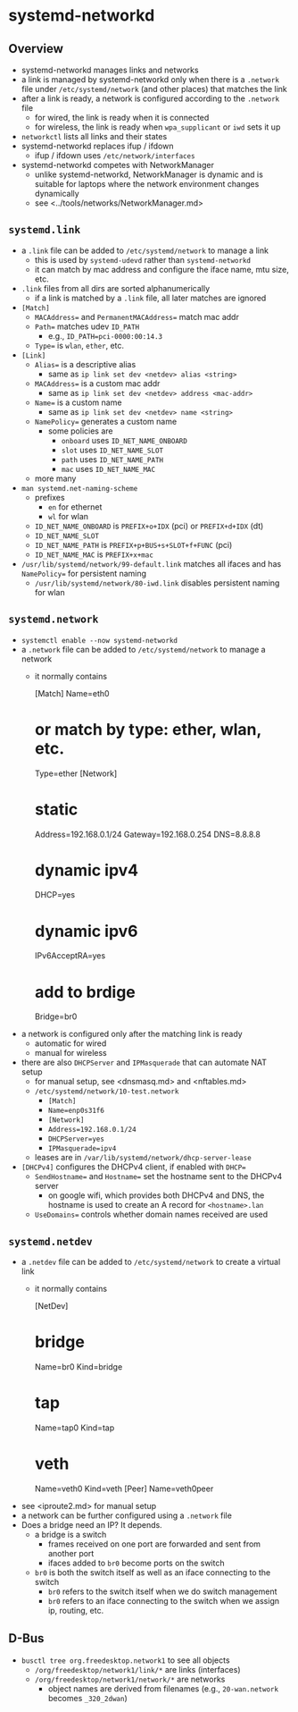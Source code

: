 systemd-networkd
================

## Overview

- systemd-networkd manages links and networks
- a link is managed by systemd-networkd only when there is a `.network` file
  under `/etc/systemd/network` (and other places) that matches the link
- after a link is ready, a network is configured according to the `.network` file
  - for wired, the link is ready when it is connected
  - for wireless, the link is ready when `wpa_supplicant` or `iwd` sets it up
- `networkctl` lists all links and their states
- systemd-networkd replaces ifup / ifdown
  - ifup / ifdown uses `/etc/network/interfaces`
- systemd-networkd competes with NetworkManager
  - unlike systemd-networkd, NetworkManager is dynamic and is suitable for
    laptops where the network environment changes dynamically
  - see <../tools/networks/NetworkManager.md>

## `systemd.link`

- a `.link` file can be added to `/etc/systemd/network` to manage a link
  - this is used by `systemd-udevd` rather than `systemd-networkd`
  - it can match by mac address and configure the iface name, mtu size, etc.
- `.link` files from all dirs are sorted alphanumerically
  - if a link is matched by a `.link` file, all later matches are ignored
- `[Match]`
  - `MACAddress=` and `PermanentMACAddress=` match mac addr
  - `Path=` matches udev `ID_PATH`
    - e.g., `ID_PATH=pci-0000:00:14.3`
  - `Type=` is `wlan`, `ether`, etc.
- `[Link]`
  - `Alias=` is a descriptive alias
    - same as `ip link set dev <netdev> alias <string>`
  - `MACAddress=` is a custom mac addr
    - same as `ip link set dev <netdev> address <mac-addr>`
  - `Name=` is a custom name
    - same as `ip link set dev <netdev> name <string>`
  - `NamePolicy=` generates a custom name
    - some policies are
      - `onboard` uses `ID_NET_NAME_ONBOARD`
      - `slot` uses `ID_NET_NAME_SLOT`
      - `path` uses `ID_NET_NAME_PATH`
      - `mac` uses `ID_NET_NAME_MAC`
  - more many
- `man systemd.net-naming-scheme`
  - prefixes
    - `en` for ethernet
    - `wl` for wlan
  - `ID_NET_NAME_ONBOARD` is `PREFIX+o+IDX` (pci) or `PREFIX+d+IDX` (dt)
  - `ID_NET_NAME_SLOT`
  - `ID_NET_NAME_PATH` is `PREFIX+p+BUS+s+SLOT+f+FUNC` (pci)
  - `ID_NET_NAME_MAC` is `PREFIX+x+mac`
- `/usr/lib/systemd/network/99-default.link` matches all ifaces and has
  `NamePolicy=` for persistent naming
  - `/usr/lib/systemd/network/80-iwd.link` disables persistent naming for wlan

## `systemd.network`

- `systemctl enable --now systemd-networkd`
- a `.network` file can be added to `/etc/systemd/network` to manage a network
  - it normally contains

      [Match]
      Name=eth0
      # or match by type: ether, wlan, etc.
      Type=ether
      [Network]
      # static
      Address=192.168.0.1/24 
      Gateway=192.168.0.254
      DNS=8.8.8.8
      # dynamic ipv4
      DHCP=yes
      # dynamic ipv6
      IPv6AcceptRA=yes
      # add to brdige
      Bridge=br0
- a network is configured only after the matching link is ready
  - automatic for wired
  - manual for wireless
- there are also `DHCPServer` and `IPMasquerade` that can automate NAT setup
  - for manual setup, see <dnsmasq.md> and <nftables.md>
  - `/etc/systemd/network/10-test.network`
    - `[Match]`
    - `Name=enp0s31f6`
    - `[Network]`
    - `Address=192.168.0.1/24`
    - `DHCPServer=yes`
    - `IPMasquerade=ipv4`
  - leases are in `/var/lib/systemd/network/dhcp-server-lease`
- `[DHCPv4]` configures the DHCPv4 client, if enabled with `DHCP=`
  - `SendHostname=` and `Hostname=` set the hostname sent to the DHCPv4 server
    - on google wifi, which provides both DHCPv4 and DNS, the hostname is used
      to create an A record for `<hostname>.lan`
  - `UseDomains=` controls whether domain names received are used

## `systemd.netdev`

- a `.netdev` file can be added to `/etc/systemd/network` to create a virtual
  link
  - it normally contains

      [NetDev]
      # bridge
      Name=br0
      Kind=bridge
      # tap
      Name=tap0
      Kind=tap
      # veth
      Name=veth0
      Kind=veth
      [Peer]
      Name=veth0peer
- see <iproute2.md> for manual setup
- a network can be further configured using a `.network` file
- Does a bridge need an IP? It depends.
  - a bridge is a switch
    - frames received on one port are forwarded and sent from another port
    - ifaces added to `br0` become ports on the switch
  - `br0` is both the switch itself as well as an iface connecting to the
    switch
    - `br0` refers to the switch itself when we do switch management
    - `br0` refers to an iface connecting to the switch when we assign ip,
      routing, etc.

## D-Bus

- `busctl tree org.freedesktop.network1` to see all objects
  - `/org/freedesktop/network1/link/*` are links (interfaces)
  - `/org/freedesktop/network1/network/*` are networks
    - object names are derived from filenames (e.g., `20-wan.network` becomes
      `_320_2dwan`)
